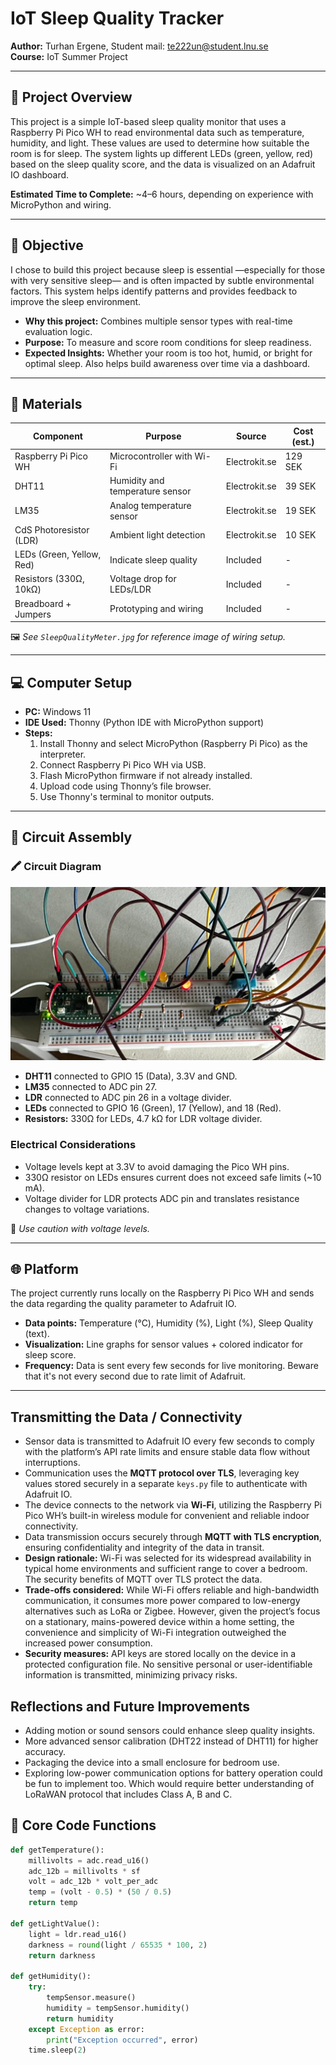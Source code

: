 # IoT Sleep Quality Tracker

**Author:** Turhan Ergene, Student mail: te222un@student.lnu.se  
**Course:** IoT Summer Project

---

## 📝 Project Overview

This project is a simple IoT-based sleep quality monitor that uses a Raspberry Pi Pico WH to read environmental data such as temperature, humidity, and light. These values are used to determine how suitable the room is for sleep. The system lights up different LEDs (green, yellow, red) based on the sleep quality score, and the data is visualized on an Adafruit IO dashboard.

**Estimated Time to Complete:** ~4–6 hours, depending on experience with MicroPython and wiring.

---

## 🎯 Objective

I chose to build this project because sleep is essential —especially for those with very sensitive sleep— and is often impacted by subtle environmental factors. This system helps identify patterns and provides feedback to improve the sleep environment.

- **Why this project:** Combines multiple sensor types with real-time evaluation logic.
- **Purpose:** To measure and score room conditions for sleep readiness.
- **Expected Insights:** Whether your room is too hot, humid, or bright for optimal sleep. Also helps build awareness over time via a dashboard.

---

## 🔧 Materials

| Component                 | Purpose                         | Source         | Cost (est.) |
|--------------------------|----------------------------------|----------------|-------------|
| Raspberry Pi Pico WH     | Microcontroller with Wi-Fi       | Electrokit.se  | 129 SEK     |
| DHT11                    | Humidity and temperature sensor  | Electrokit.se  | 39 SEK      |
| LM35                     | Analog temperature sensor        | Electrokit.se  | 19 SEK      |
| CdS Photoresistor (LDR)  | Ambient light detection          | Electrokit.se  | 10 SEK      |
| LEDs (Green, Yellow, Red)| Indicate sleep quality           | Included       | -           |
| Resistors (330Ω, 10kΩ)   | Voltage drop for LEDs/LDR        | Included       | -           |
| Breadboard + Jumpers     | Prototyping and wiring           | Included       | -           |

🖼️ *See `SleepQualityMeter.jpg` for reference image of wiring setup.*

---

## 💻 Computer Setup

- **PC:** Windows 11
- **IDE Used:** Thonny (Python IDE with MicroPython support)
- **Steps:**
  1. Install Thonny and select MicroPython (Raspberry Pi Pico) as the interpreter.
  2. Connect Raspberry Pi Pico WH via USB.
  3. Flash MicroPython firmware if not already installed.
  4. Upload code using Thonny’s file browser.
  5. Use Thonny's terminal to monitor outputs.

---

## 🔌 Circuit Assembly

### 🖍️ Circuit Diagram

![Circuit Diagram](./SleepQualityMeter.jpg)

- **DHT11** connected to GPIO 15 (Data), 3.3V and GND.
- **LM35** connected to ADC pin 27.
- **LDR** connected to ADC pin 26 in a voltage divider.
- **LEDs** connected to GPIO 16 (Green), 17 (Yellow), and 18 (Red).
- **Resistors:** 330Ω for LEDs, 4.7 kΩ for LDR voltage divider.

### Electrical Considerations
- Voltage levels kept at 3.3V to avoid damaging the Pico WH pins.
- 330Ω resistor on LEDs ensures current does not exceed safe limits (~10 mA).
- Voltage divider for LDR protects ADC pin and translates resistance changes to voltage variations.


📌 *Use caution with voltage levels.*

---

## 🌐 Platform

The project currently runs locally on the Raspberry Pi Pico WH and sends the data regarding the quality parameter to Adafruit IO.

- **Data points:** Temperature (°C), Humidity (%), Light (%), Sleep Quality (text).
- **Visualization:** Line graphs for sensor values + colored indicator for sleep score.
- **Frequency:** Data is sent every few seconds for live monitoring. Beware that it's not every second due to rate limit of Adafruit.
---

## Transmitting the Data / Connectivity
- Sensor data is transmitted to Adafruit IO every few seconds to comply with the platform’s API rate limits and ensure stable data flow without interruptions.
- Communication uses the **MQTT protocol over TLS**, leveraging key values stored securely in a separate `keys.py` file to authenticate with Adafruit IO.
- The device connects to the network via **Wi-Fi**, utilizing the Raspberry Pi Pico WH’s built-in wireless module for convenient and reliable indoor connectivity.
- Data transmission occurs securely through **MQTT with TLS encryption**, ensuring confidentiality and integrity of the data in transit.
- **Design rationale:** Wi-Fi was selected for its widespread availability in typical home environments and sufficient range to cover a bedroom. The security benefits of MQTT over TLS protect the data.
- **Trade-offs considered:** While Wi-Fi offers reliable and high-bandwidth communication, it consumes more power compared to low-energy alternatives such as LoRa or Zigbee. However, given the project’s focus on a stationary, mains-powered device within a home setting, the convenience and simplicity of Wi-Fi integration outweighed the increased power consumption.
- **Security measures:** API keys are stored locally on the device in a protected configuration file. No sensitive personal or user-identifiable information is transmitted, minimizing privacy risks.

## Reflections and Future Improvements
- Adding motion or sound sensors could enhance sleep quality insights.
- More advanced sensor calibration (DHT22 instead of DHT11) for higher accuracy.
- Packaging the device into a small enclosure for bedroom use.
- Exploring low-power communication options for battery operation could be fun to implement too. Which would require better understanding of LoRaWAN protocol that includes Class A, B and C.  


## 🧠 Core Code Functions

```python
def getTemperature():
    millivolts = adc.read_u16()
    adc_12b = millivolts * sf
    volt = adc_12b * volt_per_adc
    temp = (volt - 0.5) * (50 / 0.5)
    return temp

def getLightValue():
    light = ldr.read_u16()
    darkness = round(light / 65535 * 100, 2)
    return darkness

def getHumidity():
    try:
        tempSensor.measure()
        humidity = tempSensor.humidity()
        return humidity
    except Exception as error:
        print("Exception occurred", error)
    time.sleep(2)